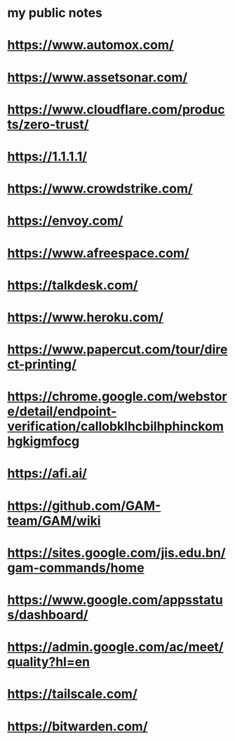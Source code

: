 # my public notes
# https://www.automox.com/ 
# https://www.assetsonar.com/
# https://www.cloudflare.com/products/zero-trust/
# https://1.1.1.1/
# https://www.crowdstrike.com/
# https://envoy.com/
# https://www.afreespace.com/
# https://talkdesk.com/
# https://www.heroku.com/
# https://www.papercut.com/tour/direct-printing/
# https://chrome.google.com/webstore/detail/endpoint-verification/callobklhcbilhphinckomhgkigmfocg
# https://afi.ai/
# https://github.com/GAM-team/GAM/wiki
# https://sites.google.com/jis.edu.bn/gam-commands/home
# https://www.google.com/appsstatus/dashboard/
# https://admin.google.com/ac/meet/quality?hl=en
# https://tailscale.com/
# https://bitwarden.com/
